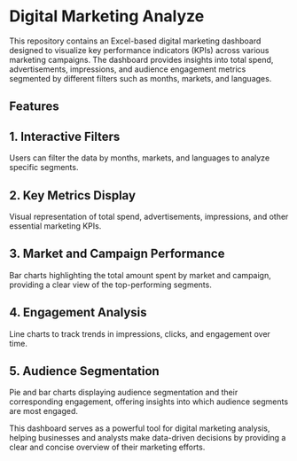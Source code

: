 # Digital Marketing Analyze
This repository contains an Excel-based digital marketing dashboard designed to visualize key performance indicators (KPIs) across various marketing campaigns. The dashboard provides insights into total spend, advertisements, impressions, and audience engagement metrics segmented by different filters such as months, markets, and languages.

## Features

## 1. Interactive Filters
Users can filter the data by months, markets, and languages to analyze specific segments.
## 2. Key Metrics Display
Visual representation of total spend, advertisements, impressions, and other essential marketing KPIs.
## 3. Market and Campaign Performance
Bar charts highlighting the total amount spent by market and campaign, providing a clear view of the top-performing segments.
## 4. Engagement Analysis
Line charts to track trends in impressions, clicks, and engagement over time.
## 5. Audience Segmentation
Pie and bar charts displaying audience segmentation and their corresponding engagement, offering insights into which audience segments are most engaged.
<br>

This dashboard serves as a powerful tool for digital marketing analysis, helping businesses and analysts make data-driven decisions by providing a clear and concise overview of their marketing efforts.
